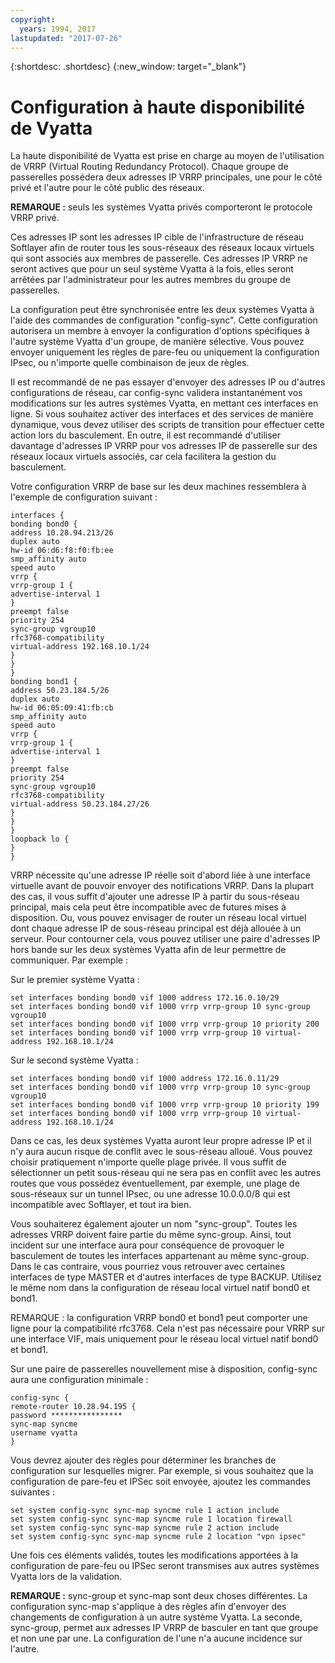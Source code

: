 ```yaml
---
copyright:
  years: 1994, 2017
lastupdated: "2017-07-26"
---
```


{:shortdesc: .shortdesc}
{:new_window: target="_blank"}

# Configuration à haute disponibilité de Vyatta

La haute disponibilité de Vyatta est prise en charge au moyen de l'utilisation de VRRP (Virtual Routing Redundancy Protocol). Chaque groupe de passerelles possédera deux adresses IP VRRP principales, une pour le côté privé et l'autre pour le côté public des réseaux. 

**REMARQUE :** seuls les systèmes Vyatta privés comporteront le protocole VRRP privé. 

Ces adresses IP sont les adresses IP cible de l'infrastructure de réseau Softlayer afin de router tous les sous-réseaux des réseaux locaux virtuels qui sont associés aux membres de passerelle. Ces adresses IP VRRP ne seront actives que pour un seul système Vyatta à la fois, elles seront arrêtées par l'administrateur pour les autres membres du groupe de passerelles.

La configuration peut être synchronisée entre les deux systèmes Vyatta à l'aide des commandes de configuration "config-sync". Cette configuration autorisera un membre à envoyer la configuration d'options spécifiques à l'autre système Vyatta d'un groupe, de manière sélective. Vous pouvez envoyer uniquement les règles de pare-feu ou uniquement la configuration IPsec, ou n'importe quelle combinaison de jeux de règles. 

Il est recommandé de ne pas essayer d'envoyer des adresses IP ou d'autres configurations de réseau, car config-sync validera instantanément vos modifications sur les autres systèmes Vyatta, en mettant ces interfaces en ligne. Si vous souhaitez activer des interfaces et des services de manière dynamique, vous devez utiliser des scripts de transition pour effectuer cette action lors du basculement. En outre, il est recommandé d'utiliser davantage d'adresses IP VRRP pour vos adresses IP de passerelle sur des réseaux locaux virtuels associés, car cela facilitera la gestion du basculement.

Votre configuration VRRP de base sur les deux machines ressemblera à l'exemple de configuration suivant :

    interfaces {
    bonding bond0 {
    address 10.28.94.213/26
    duplex auto
    hw-id 06:d6:f8:f0:fb:ee
    smp_affinity auto
    speed auto
    vrrp {
    vrrp-group 1 {
    advertise-interval 1
    }
    preempt false
    priority 254
    sync-group vgroup10
    rfc3768-compatibility
    virtual-address 192.168.10.1/24
    }
    }
    }
    bonding bond1 {
    address 50.23.184.5/26
    duplex auto
    hw-id 06:05:09:41:fb:cb
    smp_affinity auto
    speed auto
    vrrp {
    vrrp-group 1 {
    advertise-interval 1
    }
    preempt false
    priority 254
    sync-group vgroup10
    rfc3768-compatibility
    virtual-address 50.23.184.27/26
    }
    }
    }
    loopback lo {
    }
    }

VRRP nécessite qu'une adresse IP réelle soit d'abord liée à une interface virtuelle avant de pouvoir envoyer des notifications VRRP. Dans la plupart des cas, il vous suffit d'ajouter une adresse IP à partir du sous-réseau principal, mais cela peut être incompatible avec de futures mises à disposition. Ou, vous pouvez envisager de router un réseau local virtuel dont chaque adresse IP de sous-réseau principal est déjà allouée à un serveur. Pour contourner cela, vous pouvez utiliser une paire d'adresses IP hors bande sur les deux systèmes Vyatta afin de leur permettre de communiquer. Par exemple :

Sur le premier système Vyatta :

    set interfaces bonding bond0 vif 1000 address 172.16.0.10/29
    set interfaces bonding bond0 vif 1000 vrrp vrrp-group 10 sync-group vgroup10
    set interfaces bonding bond0 vif 1000 vrrp vrrp-group 10 priority 200
    set interfaces bonding bond0 vif 1000 vrrp vrrp-group 10 virtual-address 192.168.10.1/24

Sur le second système Vyatta :

    set interfaces bonding bond0 vif 1000 address 172.16.0.11/29
    set interfaces bonding bond0 vif 1000 vrrp vrrp-group 10 sync-group vgroup10
    set interfaces bonding bond0 vif 1000 vrrp vrrp-group 10 priority 199
    set interfaces bonding bond0 vif 1000 vrrp vrrp-group 10 virtual-address 192.168.10.1/24

Dans ce cas, les deux systèmes Vyatta auront leur propre adresse IP et il n'y aura aucun risque de conflit avec le sous-réseau alloué. Vous pouvez choisir pratiquement n'importe quelle plage privée. Il vous suffit de sélectionner un petit sous-réseau qui ne sera pas en conflit avec les autres routes que vous possédez éventuellement, par exemple, une plage de sous-réseaux sur un tunnel IPsec, ou une adresse 10.0.0.0/8 qui est incompatible avec Softlayer, et tout ira bien.

Vous souhaiterez également ajouter un nom "sync-group". Toutes les adresses VRRP doivent faire partie du même sync-group. Ainsi, tout incident sur une interface aura pour conséquence de provoquer le basculement de toutes les interfaces appartenant au même sync-group. Dans le cas contraire, vous pourriez vous retrouver avec certaines interfaces de type MASTER et d'autres interfaces de type BACKUP. Utilisez le même nom dans la configuration de réseau local virtuel natif bond0 et bond1.

REMARQUE : la configuration VRRP bond0 et bond1 peut comporter une ligne pour la compatibilité rfc3768. Cela n'est pas nécessaire pour VRRP sur une interface VIF, mais uniquement pour le réseau local virtuel natif bond0 et bond1.

Sur une paire de passerelles nouvellement mise à disposition, config-sync aura une configuration minimale :


    config-sync {
    remote-router 10.28.94.195 {
    password ****************
    sync-map syncme
    username vyatta
    }

Vous devrez ajouter des règles pour déterminer les branches de configuration sur lesquelles migrer. Par exemple, si vous souhaitez que la configuration de pare-feu et IPSec soit envoyée, ajoutez les commandes suivantes :


    set system config-sync sync-map syncme rule 1 action include
    set system config-sync sync-map syncme rule 1 location firewall
    set system config-sync sync-map syncme rule 2 action include
    set system config-sync sync-map syncme rule 2 location "vpn ipsec"

Une fois ces éléments validés, toutes les modifications apportées à la configuration de pare-feu ou IPSec seront transmises aux autres systèmes Vyatta lors de la validation.

**REMARQUE :** sync-group et sync-map sont deux choses différentes. La configuration sync-map s'applique à des règles afin d'envoyer des changements de configuration à un autre système Vyatta. La seconde, sync-group, permet aux adresses IP VRRP de basculer en tant que groupe et non une par une. La configuration de l'une n'a aucune incidence sur l'autre.
